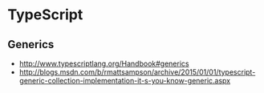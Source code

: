 # TypeScript

## Generics

- http://www.typescriptlang.org/Handbook#generics 
- http://blogs.msdn.com/b/rmattsampson/archive/2015/01/01/typescript-generic-collection-implementation-it-s-you-know-generic.aspx